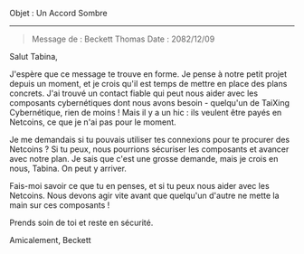 Objet : Un Accord Sombre

---

> Message de : Beckett Thomas
> Date : 2082/12/09

Salut Tabina,

J'espère que ce message te trouve en forme. Je pense à notre petit projet depuis un moment, et je crois qu'il est temps de mettre en place des plans concrets. J'ai trouvé un contact fiable qui peut nous aider avec les composants cybernétiques dont nous avons besoin - quelqu'un de TaiXing Cybernétique, rien de moins ! Mais il y a un hic : ils veulent être payés en Netcoins, ce que je n'ai pas pour le moment.

Je me demandais si tu pouvais utiliser tes connexions pour te procurer des Netcoins ? Si tu peux, nous pourrions sécuriser les composants et avancer avec notre plan. Je sais que c'est une grosse demande, mais je crois en nous, Tabina. On peut y arriver.

Fais-moi savoir ce que tu en penses, et si tu peux nous aider avec les Netcoins. Nous devons agir vite avant que quelqu'un d'autre ne mette la main sur ces composants !

Prends soin de toi et reste en sécurité.

Amicalement,
Beckett
